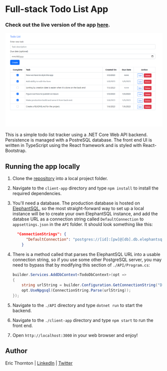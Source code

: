 # Full-stack Todo List App

### Check out the live version of the app [here](https://et-todos.azurewebsites.net/).

![screenshot](screenshot.png)

This is a simple todo list tracker using a .NET Core Web API backend. Persistence is managed with a PostreSQL database. The front end UI is written in TypeScript using the React framework and is styled with React-Bootstrap.

## Running the app locally

1. Clone the [repository](https://github.com/et-codes/todos-app) into a local project folder.
1. Navigate to the `client-app` directory and type `npm install` to install the required dependencies.
1. You'll need a database. The production database is hosted on [ElephantSQL](https://www.elephantsql.com/), so the most straight-forward way to set up a local instance will be to create your own ElephantSQL instance, and add the databse URL as a connection string called `DefaultConnection` to `appsettings.json` in the `API` folder. It should look something like this:

   ```json
     "ConnectionStrings": {
         "DefaultConnection": "postgres://[id]:[pw]@[db].db.elephantsql.com/[db]"
       }
   ```

1. There is a method called that parses the ElephantSQL URL into a usable connection string, so if you use some other PostgreSQL server, you may need to bypass that by modifying this section of `./API/Program.cs`:
   ```C#
   builder.Services.AddDbContext<TodoDbContext>(opt =>
   {
       string urlString = builder.Configuration.GetConnectionString("DefaultConnection");
       opt.UseNpgsql(ConnectionString.Parse(urlString));
   });
   ```
1. Navigate to the `./API` directory and type `dotnet run` to start the backend.
1. Navigate to the `./client-app` directory and type `npm start` to run the front end.
1. Open `http://localhost:3000` in your web browser and enjoy!

## Author

Eric Thornton | [LinkedIn](https://www.linkedin.com/in/ethornton/) | [Twitter](https://twitter.com/eric__thornton)
